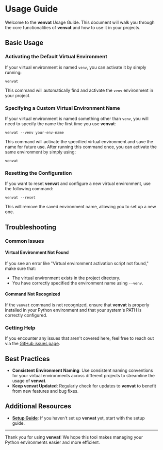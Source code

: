 
# Usage Guide

Welcome to the **venvat** Usage Guide. This document will walk you through the core functionalities of **venvat** and how to use it in your projects.

## Basic Usage

### Activating the Default Virtual Environment

If your virtual environment is named `venv`, you can activate it by simply running:

```
venvat
```

This command will automatically find and activate the `venv` environment in your project.

### Specifying a Custom Virtual Environment Name

If your virtual environment is named something other than `venv`, you will need to specify the name the first time you use **venvat**:

```
venvat --venv your-env-name
```

This command will activate the specified virtual environment and save the name for future use. After running this command once, you can activate the same environment by simply using:

```
venvat
```

### Resetting the Configuration

If you want to reset **venvat** and configure a new virtual environment, use the following command:

```
venvat --reset
```

This will remove the saved environment name, allowing you to set up a new one.



## Troubleshooting

### Common Issues

#### Virtual Environment Not Found

If you see an error like "Virtual environment activation script not found," make sure that:
- The virtual environment exists in the project directory.
- You have correctly specified the environment name using `--venv`.

#### Command Not Recognized

If the `venvat` command is not recognized, ensure that **venvat** is properly installed in your Python environment and that your system's PATH is correctly configured.

### Getting Help

If you encounter any issues that aren't covered here, feel free to reach out via the [GitHub issues page](https://github.com/Kelocker/venvat/issues).

## Best Practices

- **Consistent Environment Naming**: Use consistent naming conventions for your virtual environments across different projects to streamline the usage of **venvat**.
- **Keep **venvat** Updated**: Regularly check for updates to **venvat** to benefit from new features and bug fixes.

## Additional Resources

- **[Setup Guide](./setup.md)**: If you haven't set up **venvat** yet, start with the setup guide.

---

Thank you for using **venvat**! We hope this tool makes managing your Python environments easier and more efficient.

